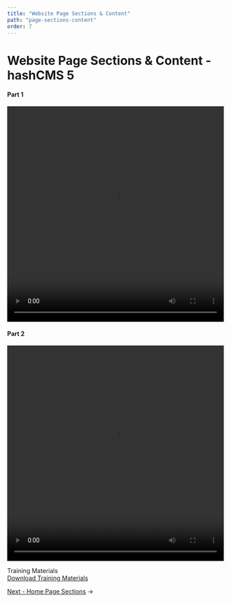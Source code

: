 ```yaml
---
title: "Website Page Sections & Content"
path: "page-sections-content"
order: 7
---
```


# Website Page Sections & Content - hashCMS 5

#### Part 1
<video width="100%" height="500" controls>
  <source src="https://hash-media.s3.ap-southeast-1.amazonaws.com/training_videos/hashcms5/lessons/content_2.mp4" type="video/mp4">
</video> 

#### Part 2
<video width="100%" height="500" controls>
  <source src="https://hash-media.s3.ap-southeast-1.amazonaws.com/training_videos/hashcms5/lessons/3+-+content_2.mp4" type="video/mp4">
</video> 

Training Materials </br>
[Download Training Materials](https://hash-media.s3.ap-southeast-1.amazonaws.com/localcouncil_trainings/Training+Materials.zip "Download Training Materials")

[Next - Home Page Sections](home-page-sections.md) ->